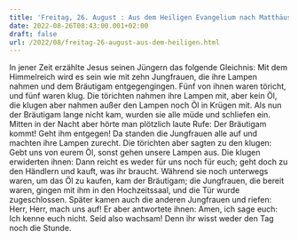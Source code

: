```yaml
---
title: 'Freitag, 26. August : Aus dem Heiligen Evangelium nach Matthäus - Mt 25,1-13.'
date: 2022-08-26T08:43:00.001+02:00
draft: false
url: /2022/08/freitag-26-august-aus-dem-heiligen.html
---
```


In jener Zeit erzählte Jesus seinen Jüngern das folgende Gleichnis: Mit dem Himmelreich wird es sein wie mit zehn Jungfrauen, die ihre Lampen nahmen und dem Bräutigam entgegengingen. Fünf von ihnen waren töricht, und fünf waren klug. Die törichten nahmen ihre Lampen mit, aber kein Öl, die klugen aber nahmen außer den Lampen noch Öl in Krügen mit. Als nun der Bräutigam lange nicht kam, wurden sie alle müde und schliefen ein. Mitten in der Nacht aber hörte man plötzlich laute Rufe: Der Bräutigam kommt! Geht ihm entgegen! Da standen die Jungfrauen alle auf und machten ihre Lampen zurecht. Die törichten aber sagten zu den klugen: Gebt uns von eurem Öl, sonst gehen unsere Lampen aus. Die klugen erwiderten ihnen: Dann reicht es weder für uns noch für euch; geht doch zu den Händlern und kauft, was ihr braucht. Während sie noch unterwegs waren, um das Öl zu kaufen, kam der Bräutigam; die Jungfrauen, die bereit waren, gingen mit ihm in den Hochzeitssaal, und die Tür wurde zugeschlossen. Später kamen auch die anderen Jungfrauen und riefen: Herr, Herr, mach uns auf! Er aber antwortete ihnen: Amen, ich sage euch: Ich kenne euch nicht. Seid also wachsam! Denn ihr wisst weder den Tag noch die Stunde.